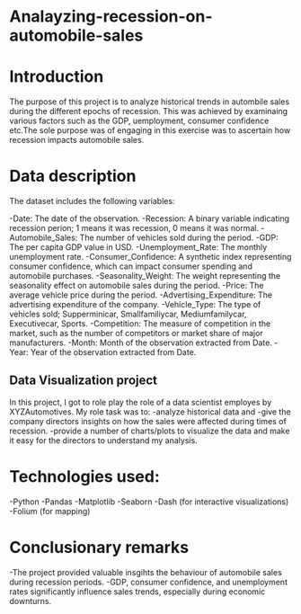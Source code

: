 # Analayzing-recession-on-automobile-sales

# Introduction

The purpose of this project is to analyze historical trends in autombile sales during the different epochs of recession. This was achieved by examinaing various factors such as the GDP, 
uemployment, consumer confidence etc.The sole purpose was of engaging in this exercise was to ascertain how recession impacts automobile sales.

# Data description

The dataset includes the following variables:

  -Date: The date of the observation.
  -Recession: A binary variable indicating recession perion; 1 means it was recession, 0 means it was normal.
  -Automobile_Sales: The number of vehicles sold during the period.
  -GDP: The per capita GDP value in USD.
  -Unemployment_Rate: The monthly unemployment rate.
  -Consumer_Confidence: A synthetic index representing consumer confidence, which can impact consumer spending and automobile purchases.
  -Seasonality_Weight: The weight representing the seasonality effect on automobile sales during the period.
  -Price: The average vehicle price during the period.
  -Advertising_Expenditure: The advertising expenditure of the company.
  -Vehicle_Type: The type of vehicles sold; Supperminicar, Smallfamiliycar, Mediumfamilycar, Executivecar, Sports.
  -Competition: The measure of competition in the market, such as the number of competitors or market share of major manufacturers.
  -Month: Month of the observation extracted from Date.
  -Year: Year of the observation extracted from Date.

## Data Visualization project

In this project, l got to role play the role of a data scientist employes by XYZAutomotives.
My role task was to:
  -analyze historical data and 
  -give the company directors insights on how the sales were affected during times of recession. 
  -provide a number of charts/plots to visualize the data and make it easy for the directors to understand my analysis.

# Technologies used:

-Python
-Pandas
-Matplotlib
-Seaborn
-Dash (for interactive visualizations)
-Folium (for mapping)

# Conclusionary remarks

-The project provided valuable insgihts the behaviour of automobile sales during recession periods.
-GDP, consumer confidence, and unemployment rates significantly influence sales trends, especially during economic downturns.

